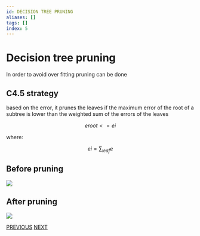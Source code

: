 ```yaml
---
id: DECISION TREE PRUNING
aliases: []
tags: []
index: 5
---
```


# Decision tree pruning

In order to avoid over fitting  pruning can be done

## C4.5 strategy

based on the error, it prunes the leaves if the maximum error of the root of a subtree is lower than the weighted sum of the errors of the leaves

$$eroot <= ei$$

where:

$$
ei = \sum_{leaf}{e}
$$
## Before pruning

![](datamining/Pasted_image_20231230175754.png)

## After pruning

![](datamining/Pasted_image_20231230175803.png)


[PREVIOUS](DECISION_TREES.md) [NEXT](datamining/REGRESSION.md)
